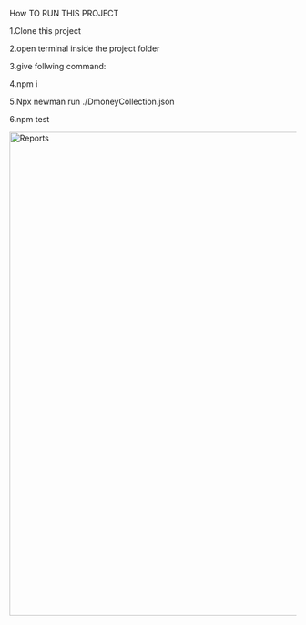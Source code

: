 How TO RUN THIS PROJECT

1.Clone this project

2.open terminal inside the project folder 

3.give follwing command: 

4.npm i 

5.Npx newman run ./DmoneyCollection.json 

6.npm test

<img width="848" alt="Reports" src="https://user-images.githubusercontent.com/59090637/175257814-38a8f0c5-70fe-483d-aaf2-5a736e89ac9d.PNG">
